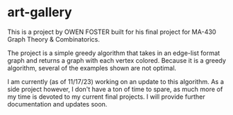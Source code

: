 # art-gallery
This is a project by OWEN FOSTER built for his final project for MA-430 Graph Theory & Combinatorics.

The project is a simple greedy algorithm that takes in an edge-list format graph and returns a graph with each vertex colored.
Because it is a greedy algorithm, several of the examples shown are not optimal. 

I am currently (as of 11/17/23) working on an update to this algorithm. As a side project however, I don't have a ton of time to spare, as much more of my time is devoted to my current final projects. I will provide further documentation and updates soon.
